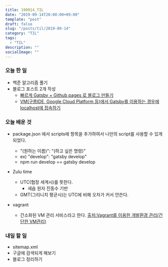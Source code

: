 ```yaml
---
title: 190914_TIL
date: "2019-09-14T20:00:00+09:00"
template: "post"
draft: false
slug: "/posts/til/2019-09-14"
category: "TIL"
tags:
  - "TIL"
description: ""
socialImage: ""
---
```


### 오늘 한 일

- 백준 알고리즘 풀기
- 블로그 포스트 2개 작성
  - [빠르게 Gatsby + Github pages 로 블로그 만들기](../../posts/gatsby-blog/make-gatsby-blog)
  - [VM(구름IDE, Google Cloud Platform 등)에서 Gatsby를 이용하는 경우에 localhost에 접속하기](../../posts/gatsby-blog/access-vm-localhost)

### 오늘 배운 것

- package.json 에서 scripts에 항목을 추가하여서 나만의 script를 사용할 수 있게 되었다.
  - "(원하는 이름)": "(하고 싶은 명령)"
  - ex) "develop": "gatsby develop"
  - npm run develop == gatsby develop 

- Zulu time
  - UTC(협정 세계시)를 뜻한다.
    - 세슘 원자 진동수 기반
  - GMT(그리니치 평균시)는 UTC에 비해 오차가 커서 안쓴다.
  
- vagrant  
  - 간소화된 VM 관리 서비스라고 한다. [출처:Vagrant를 이용한 개발환경 관리(간단한 VM관리)](https://bcho.tistory.com/806)

### 내일 할 일

- sitemap.xml
- 구글에 검색되게 해보기
- 블로그 정리하기